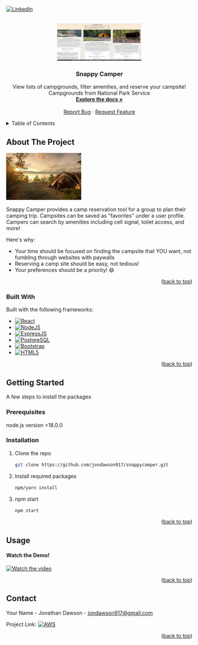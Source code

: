 



<!-- PROJECT SHIELDS -->
<!--
*** I'm using markdown "reference style" links for readability.
*** Reference links are enclosed in brackets [ ] instead of parentheses ( ).
*** See the bottom of this document for the declaration of the reference variables
*** for contributors-url, forks-url, etc. This is an optional, concise syntax you may use.
*** https://www.markdownguide.org/basic-syntax/#reference-style-links
-->

[![LinkedIn][linkedin-shield]][linkedin-url]



<!-- PROJECT LOGO -->
<br />
<div align="center">
  <a href="https://git.heroku.com/snappycamper.git">
    <img src="/thumbnail.jpg" alt="Logo" width="228" height="100">
  </a>

  <h3 align="center">Snappy Camper</h3>

  <p align="center">
    View lists of campgrounds, filter amenities, and reserve your campsite! Campgrounds from National Park Service
    <br />
    <a href="https://github.com/jondawson917/snappycamper/blob/main/README.md"><strong>Explore the docs »</strong></a>
    <br />
    <br />
    <a href="mailto:jondawson917@gmail.com">Report Bug</a>
    ·
    <a href="mailto:jondawson917@gmail.com">Request Feature</a>
  </p>
</div>



<!-- TABLE OF CONTENTS -->
<details>
  <summary>Table of Contents</summary>
  <ol>
    <li>
      <a href="#about-the-project">About The Project</a>
      <ul>
        <li><a href="#built-with">Built With</a></li>
      </ul>
    </li>
    <li>
      <a href="#getting-started">Getting Started</a>
      <ul>
        <li><a href="#prerequisites">Prerequisites</a></li>
        <li><a href="#installation">Installation</a></li>
        <li><a href="#Usage">Usage</a></li>
        <li><a href="#Contact">Contact</a></li>
      </ul>
    </li>
  </ol>
</details>



<!-- ABOUT THE PROJECT -->
## About The Project

[![SnappyCamper][product-screenshot]](https://git.heroku.com/snappycamper.git)

Snappy Camper provides a camp reservation tool for a group to plan their camping trip. Campsites can be saved as "favorites" under a user profile. 
Campers can search by amenities including cell signal, toilet access, and more!

Here's why:
* Your time should be focused on finding the campsite that YOU want, not fumbling through websites with paywalls
* Reserving a camp site should be easy, not tedious!
* Your preferences should be a priority! :smile: 



<p align="right">(<a href="#readme-top">back to top</a>)</p>



### Built With

Built with the following frameworks:

* [![React][React-shield]][React-url]
* [![NodeJS][NodeJS-shield]][NodeJS-url]
* [![ExpressJS][ExpressJS-shield]][ExpressJS-url]
* [![PostgreSQL][Postgres-shield]][Postgres-url]
* [![Bootstrap][Bootstrap.com]][Bootstrap-url]
* [![HTML5][HTML-shield]][HTML-url]

<p align="right">(<a href="#readme-top">back to top</a>)</p>



<!-- GETTING STARTED -->
## Getting Started

A few steps to install the packages

### Prerequisites

node.js version >18.0.0


### Installation



1. Clone the repo
   ```sh
   git clone https://github.com/jondawson917/snappycamper.git
   ```
2. Install required packages
   ```sh
   npm/yarn install
   ```
3. npm start
   ```js
   npm start
   ```

<p align="right">(<a href="#readme-top">back to top</a>)</p>



<!-- USAGE EXAMPLES -->
## Usage

#### Watch the Demo!

[![Watch the video](https://img.youtube.com/vi/PCk95FgfS7Q/0.jpg)](https://www.youtube.com/embed/PCk95FgfS7Q)

<p align="right">(<a href="#readme-top">back to top</a>)</p>




<!-- CONTACT -->
## Contact

Your Name - Jonathan Dawson - jondawson917@gmail.com

Project Link: [![AWS][AWS-shield]][project-url]

<p align="right">(<a href="#readme-top">back to top</a>)</p>



<!-- LINKS & IMAGES -->
[contributors-shield]: https://img.shields.io/github/contributors/othneildrew/Best-README-Template.svg?style=for-the-badge
[contributors-url]: https://github.com/othneildrew/Best-README-Template/graphs/contributors
[forks-shield]: https://img.shields.io/github/forks/othneildrew/Best-README-Template.svg?style=for-the-badge
[forks-url]: https://github.com/othneildrew/Best-README-Template/network/members
[stars-shield]: https://img.shields.io/github/stars/othneildrew/Best-README-Template.svg?style=for-the-badge
[stars-url]: https://github.com/othneildrew/Best-README-Template/stargazers
[issues-shield]: https://img.shields.io/github/issues/othneildrew/Best-README-Template.svg?style=for-the-badge
[issues-url]: https://github.com/othneildrew/Best-README-Template/issues
[license-shield]: https://img.shields.io/github/license/othneildrew/Best-README-Template.svg?style=for-the-badge
[license-url]: https://github.com/othneildrew/Best-README-Template/blob/master/LICENSE.txt
[linkedin-shield]: https://img.shields.io/badge/-LinkedIn-black.svg?style=for-the-badge&logo=linkedin&colorB=555
[linkedin-url]: https://linkedin.com/in/jondawson917
[product-screenshot]: /camp.jpg
[Bootstrap.com]: https://img.shields.io/badge/Bootstrap-563D7C?style=for-the-badge&logo=bootstrap&logoColor=white
[Bootstrap-url]: https://getbootstrap.com
[HTML-url]: https://developer.mozilla.org/en-US/docs/Glossary/HTML5
[ExpressJS-shield]: https://img.shields.io/badge/Express.js-404D59?style=for-the-badge
[React-shield]: https://img.shields.io/badge/-ReactJs-61DAFB?logo=react&logoColor=white&style=for-the-badge
[Postgres-shield]: https://img.shields.io/badge/postgres-%23316192.svg?style=for-the-badge&logo=postgresql&logoColor=white
[HTML-shield]: https://img.shields.io/badge/HTML-239120?style=for-the-badge&logo=html5&logoColor=white
[NodeJS-shield]: https://img.shields.io/badge/Node.js-43853D?style=for-the-badge&logo=node.js&logoColor=white
[AWS-shield]: https://img.shields.io/badge/Amazon_AWS-232F3E?style=for-the-badge&logo=amazon-aws&logoColor=white
[AWS-url]: https://aws.amazon.com/
[project-url]: http://snappycamper.s3-website-us-west-1.amazonaws.com/
[React-url]: https://react.dev/
[ExpressJS-url]: https://expressjs.com/
[NodeJS-url]: https://nodejs.org/en
[Heroku-shield]: https://img.shields.io/badge/heroku-%23430098.svg?style=for-the-badge&logo=heroku&logoColor=white
[Heroku-url]: https://www.heroku.com/
[Postgres-url]: https://www.postgresql.org/
[video-url]: https://www.youtube.com/watch?v=9LsKlpRLZdc
